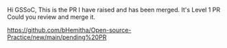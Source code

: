 Hi GSSoC,
This is the PR I have raised and has been merged.
It's Level 1 PR
Could you review and merge it.

https://github.com/bHemitha/Open-source-Practice/new/main/pending%20PR
